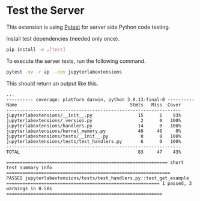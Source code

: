 # Test the Server

This extension is using [Pytest](https://docs.pytest.org/) for server side Python code testing.

Install test dependencies (needed only once).

```bash
pip install -e .[test]
```

To execute the server tests, run the following command.

```bash
pytest -vv -r ap --cov jupyterlabextensions
```

This should return an output like this.

```
...
---------- coverage: platform darwin, python 3.9.13-final-0 ----------
Name                                          Stmts   Miss  Cover
-----------------------------------------------------------------
jupyterlabextensions/__init__.py                 15      1    93%
jupyterlabextensions/_version.py                  2      0   100%
jupyterlabextensions/handlers.py                 14      0   100%
jupyterlabextensions/kernel_memory.py            46     46     0%
jupyterlabextensions/tests/__init__.py            0      0   100%
jupyterlabextensions/tests/test_handlers.py       6      0   100%
-----------------------------------------------------------------
TOTAL                                            83     47    43%

============================================================ short test summary info =============================================================
PASSED jupyterlabextensions/tests/test_handlers.py::test_get_example
========================================================= 1 passed, 3 warnings in 0.58s ==========================================================
```
